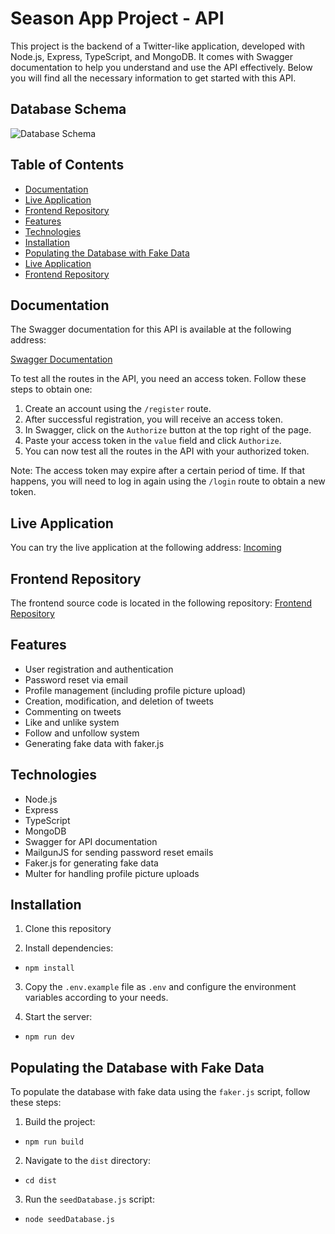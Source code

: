 # Season App Project - API

This project is the backend of a Twitter-like application, developed with Node.js, Express, TypeScript, and MongoDB. It comes with Swagger documentation to help you understand and use the API effectively. Below you will find all the necessary information to get started with this API.

## Database Schema

![Database Schema](https://i.imgur.com/seVmKle.png)

## Table of Contents

- [Documentation](#documentation)
- [Live Application](#live-application)
- [Frontend Repository](#frontend-repository)
- [Features](#features)
- [Technologies](#technologies)
- [Installation](#installation)
- [Populating the Database with Fake Data](#populating-the-database-with-fake-data)
- [Live Application](#live-application)
- [Frontend Repository](#frontend-repository)

## Documentation

The Swagger documentation for this API is available at the following address: 

[Swagger Documentation](https://season-app-hbxam.ondigitalocean.app/swagger)

To test all the routes in the API, you need an access token. Follow these steps to obtain one:

1. Create an account using the `/register` route.
2. After successful registration, you will receive an access token.
3. In Swagger, click on the `Authorize` button at the top right of the page.
4. Paste your access token in the `value` field and click `Authorize`.
5. You can now test all the routes in the API with your authorized token.

Note: The access token may expire after a certain period of time. If that happens, you will need to log in again using the `/login` route to obtain a new token.

## Live Application

You can try the live application at the following address:
[Incoming]()

## Frontend Repository

The frontend source code is located in the following repository: 
[Frontend Repository](https://github.com/Onllsan/Season)

## Features

- User registration and authentication
- Password reset via email
- Profile management (including profile picture upload)
- Creation, modification, and deletion of tweets
- Commenting on tweets
- Like and unlike system
- Follow and unfollow system
- Generating fake data with faker.js

## Technologies

- Node.js
- Express
- TypeScript
- MongoDB
- Swagger for API documentation
- MailgunJS for sending password reset emails
- Faker.js for generating fake data
- Multer for handling profile picture uploads


## Installation

1. Clone this repository

2. Install dependencies:

- `npm install`

3. Copy the `.env.example` file as `.env` and configure the environment variables according to your needs.

4. Start the server:

- `npm run dev`

## Populating the Database with Fake Data

To populate the database with fake data using the `faker.js` script, follow these steps:

1. Build the project:

- `npm run build`

2. Navigate to the `dist` directory:

- `cd dist`

3. Run the `seedDatabase.js` script:

- `node seedDatabase.js`